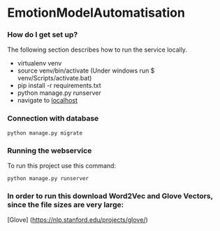 # EmotionModelAutomatisation

### How do I get set up? ###

The following section describes how to run the service locally.

* virtualenv venv
* source venv/bin/activate (Under windows run  $ venv/Scripts/activate.bat)
* pip install -r requirements.txt
* python manage.py runserver
* navigate to [localhost](http://127.0.0.1:8000/)

### Connection with database

```
python manage.py migrate
```
### Running the webservice
 
To run this project use this command:
```
python manage.py runserver
```

### In order to run this download Word2Vec and Glove Vectors, since the file sizes are very large:

[Glove] (https://nlp.stanford.edu/projects/glove/)
